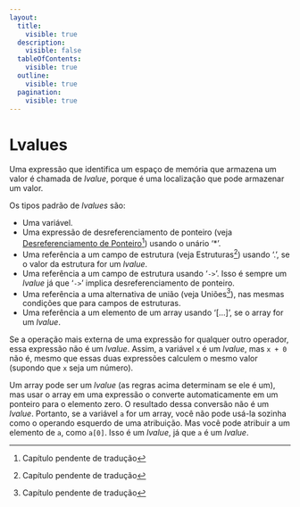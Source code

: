 ```yaml
---
layout:
  title:
    visible: true
  description:
    visible: false
  tableOfContents:
    visible: true
  outline:
    visible: true
  pagination:
    visible: true
---
```


# Lvalues

Uma expressão que identifica um espaço de memória que armazena um valor é chamada de _lvalue_, porque é uma localização que pode armazenar um valor.

Os tipos padrão de _lvalues_ são:

* Uma variável.
* Uma expressão de desreferenciamento de ponteiro (veja [Desreferenciamento de Ponteiro](#user-content-fn-1)[^1]) usando o unário ‘\*’.
* Uma referência a um campo de estrutura (veja Estruturas[^2]) usando ‘.’, se o valor da estrutura for um _lvalue_.
* Uma referência a um campo de estrutura usando ‘`->`’. Isso é sempre um _lvalue_ já que ‘`->`’ implica desreferenciamento de ponteiro.
* Uma referência a uma alternativa de união (veja Uniões[^3]), nas mesmas condições que para campos de estruturas.
* Uma referência a um elemento de um array usando ‘\[…]’, se o array for um _lvalue_.

Se a operação mais externa de uma expressão for qualquer outro operador, essa expressão não é um _lvalue_. Assim, a variável `x` é um _lvalue_, mas `x + 0` não é, mesmo que essas duas expressões calculem o mesmo valor (supondo que `x` seja um número).

Um array pode ser um _lvalue_ (as regras acima determinam se ele é um), mas usar o array em uma expressão o converte automaticamente em um ponteiro para o elemento zero. O resultado dessa conversão não é um _lvalue_. Portanto, se a variável `a` for um array, você não pode usá-la sozinha como o operando esquerdo de uma atribuição. Mas você pode atribuir a um elemento de `a`, como `a[0]`. Isso é um _lvalue_, já que `a` é um _lvalue_.

[^1]: Capítulo pendente de tradução

[^2]: Capítulo pendente de tradução

[^3]: Capítulo pendente de tradução
